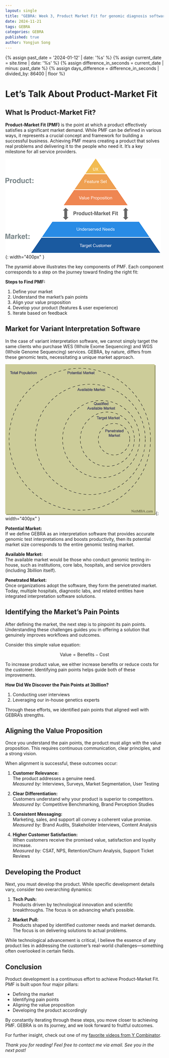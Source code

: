 ```yaml
---
layout: single
title: "GEBRA: Week 3, Product Market Fit for genomic diagnosis software"
date: 2024-11-21
tags: GEBRA
categories: GEBRA
published: true
author: Yongjun Song
---
```


{% assign past_date = '2024-01-12' | date: '%s' %}
{% assign current_date = site.time | date: '%s' %}
{% assign difference_in_seconds = current_date | minus: past_date %}
{% assign days_difference = difference_in_seconds | divided_by: 86400 | floor %}
# Let’s Talk About Product-Market Fit

## What Is Product-Market Fit?

**Product-Market Fit (PMF)** is the point at which a product effectively satisfies a significant market demand. While PMF can be defined in various ways, it represents a crucial concept and framework for building a successful business. Achieving PMF means creating a product that solves real problems and delivering it to the people who need it. It’s a key milestone for all service providers.

![Product Market Fit - by Dan Olsen](assets/image/pmf_pyramid.webp){: width="400px" }

The pyramid above illustrates the key components of PMF. Each component corresponds to a step on the journey toward finding the right fit:

**Steps to Find PMF:**
1. Define your market
2. Understand the market’s pain points
3. Align your value proposition
4. Develop your product (features & user experience)
5. Iterate based on feedback

## Market for Variant Interpretation Software

In the case of variant interpretation software, we cannot simply target the same clients who purchase WES (Whole Exome Sequencing) and WGS (Whole Genome Sequencing) services. GEBRA, by nature, differs from these genomic tests, necessitating a unique market approach.

![Market definition from NetMBA.com](assets/image/marketdefinition_NetMBA.com.gif){: width="400px" }

**Potential Market:**  
If we define GEBRA as an interpretation software that provides accurate genomic test interpretations and boosts productivity, then its potential market size corresponds to the entire genomic testing market.

**Available Market:**  
The available market would be those who conduct genomic testing in-house, such as institutions, core labs, hospitals, and service providers (including 3billion itself).

**Penetrated Market:**  
Once organizations adopt the software, they form the penetrated market. Today, multiple hospitals, diagnostic labs, and related entities have integrated interpretation software solutions.

## Identifying the Market’s Pain Points

After defining the market, the next step is to pinpoint its pain points. Understanding these challenges guides you in offering a solution that genuinely improves workflows and outcomes.

Consider this simple value equation:

$$
\text{Value} = \text{Benefits} - \text{Cost}
$$

To increase product value, we either increase benefits or reduce costs for the customer. Identifying pain points helps guide both of these improvements.

**How Did We Discover the Pain Points at 3billion?**  
1. Conducting user interviews
2. Leveraging our in-house genetics experts

Through these efforts, we identified pain points that aligned well with GEBRA’s strengths.

## Aligning the Value Proposition

Once you understand the pain points, the product must align with the value proposition. This requires continuous communication, clear principles, and a strong vision.

When alignment is successful, these outcomes occur:

1. **Customer Relevance:**  
   The product addresses a genuine need.  
   *Measured by:* Interviews, Surveys, Market Segmentation, User Testing

2. **Clear Differentiation:**  
   Customers understand why your product is superior to competitors.  
   *Measured by:* Competitive Benchmarking, Brand Perception Studies

3. **Consistent Messaging:**  
   Marketing, sales, and support all convey a coherent value promise.  
   *Measured by:* Brand Audits, Stakeholder Interviews, Content Analysis

4. **Higher Customer Satisfaction:**  
   When customers receive the promised value, satisfaction and loyalty increase.  
   *Measured by:* CSAT, NPS, Retention/Churn Analysis, Support Ticket Reviews

## Developing the Product

Next, you must develop the product. While specific development details vary, consider two overarching dynamics:

1. **Tech Push:**  
   Products driven by technological innovation and scientific breakthroughs. The focus is on advancing what’s possible.

2. **Market Pull:**  
   Products shaped by identified customer needs and market demands. The focus is on delivering solutions to actual problems.

While technological advancement is critical, I believe the essence of any product lies in addressing the customer’s real-world challenges—something often overlooked in certain fields.

## Conclusion

Product development is a continuous effort to achieve Product-Market Fit. PMF is built upon four major pillars:

- Defining the market  
- Identifying pain points  
- Aligning the value proposition  
- Developing the product accordingly

By constantly iterating through these steps, you move closer to achieving PMF. GEBRA is on its journey, and we look forward to fruitful outcomes.

For further insight, check out one of my [favorite videos from Y Combinator](https://www.ycombinator.com/library/5z-the-real-product-market-fit).

*Thank you for reading! Feel free to contact me via email. See you in the next post!*
